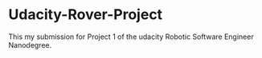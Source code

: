 # Udacity-Rover-Project

This my submission for Project 1 of the udacity Robotic Software Engineer Nanodegree.
